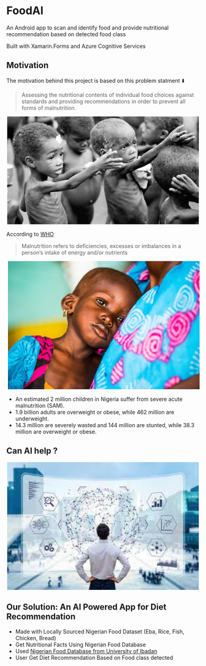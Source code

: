# FoodAI
An Android app to scan and identify food and provide nutritional recommendation based on detected food class

Built with Xamarin.Forms and Azure Cognitive Services

## Motivation
The motivation behind this project is based on this problem statment :arrow_down:
>  Assessing the nutritional contents of individual food choices against standards and providing recommendations in order to prevent all forms of malnutrition.

<div align='center'>
  <img src='./images/malnutrition.jpg' width="500px">
</div>

According to [WHO](https://www.who.int/) 
> Malnutrition refers to deficiencies, excesses or imbalances in a person’s intake of energy and/or nutrients 
<div align='right'>
    <img src='./images/malnutrition2.jpg' width="500px"> 
</div>

- An estimated 2 million children in Nigeria suffer from severe acute malnutrition (SAM). 
- 1.9 billion adults are overweight or obese, while 462 million are underweight. 
- 14.3 million are severely wasted and 144 million are stunted, while 38.3 million are overweight or obese.

## Can AI help ?

<div align='center'>
  <img src='./images/can_AI_help.jpeg' width="500px">
</div>

## Our Solution: An AI Powered App for Diet Recommendation
- Made with Locally Sourced Nigerian Food Dataset (Eba, Rice, Fish, Chicken, Bread)
- Get Nutritional Facts Using Nigerian Food Database
- Used [Nigerian Food Database from University of Ibadan](http://nigeriafooddata.ui.edu.ng/Database)
- User Get Diet Recommendation Based on Food class detected
